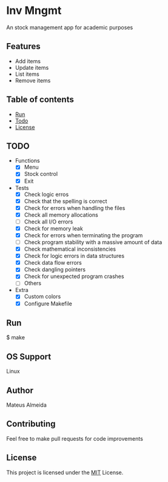 # Inv Mngmt

An stock management app for academic purposes

## Features

- Add items
- Update items
- List items
- Remove items

## Table of contents

- [Run](#run)
- [Todo](#todo)
- [License](#license)

## TODO

- Functions
  - [x] Menu
  - [x] Stock control
  - [x] Exit

- Tests
  - [x] Check logic erros
  - [x] Check that the spelling is correct
  - [x] Check for errors when handling the files
  - [x] Check all memory allocations
  - [ ] Check all I/O errors
  - [x] Check for memory leak
  - [x] Check for errors when terminating the program
  - [ ] Check program stability with a massive amount of data
  - [x] Check mathematical inconsistencies
  - [x] Check for logic errors in data structures
  - [x] Check data flow errors
  - [x] Check dangling pointers
  - [x] Check for unexpected program crashes
  - [ ] Others

- Extra
  - [x] Custom colors
  - [x] Configure Makefile

## Run

$ make

## OS Support

Linux

## Author

Mateus Almeida

## Contributing

Feel free to make pull requests for code improvements

## License

This project is licensed under the [MIT](https://github.com/imsouza/inv-mngmt/blob/main/LICENSE) License.




